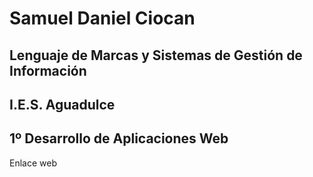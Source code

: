 # Samuel Daniel Ciocan
## Lenguaje de Marcas y Sistemas de Gestión de Información
## I.E.S. Aguadulce
## 1º Desarrollo de Aplicaciones Web
Enlace web
